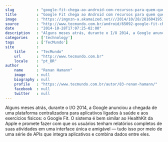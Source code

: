 ```yaml
---
slug          : "google-fit-chega-ao-android-com-recursos-para-quem-quer-se-exercitar"
title         : "Google Fit chega ao Android com recursos para quem quer se exercitar"
image         : "https://imgnzn-a.akamaized.net///2014/10/28/28160419517609-t1200x480.jpg"
source        : "http://www.tecmundo.com.br/android/65092-google-fit-chega-android-recursos-quer-exercitar.htm"
date          : "2014-10-28T17:07:25-02:00"
description   : "Alguns meses atrás, durante o I/O 2014, a Google anunciou a chegada de uma plataforma centralizadora para aplicativos ligados à saúde e aos exercícios físicos: o Google Fit. O sistema é bem similar ao HealthKit da Apple e promete fazer com que os usuários tenham relatórios completos de suas atividades em uma interface única e amigável — tudo isso por meio de uma série de APIs que integra aplicativos e combina dados entre eles."
categories    : ['technology']
tags          : ['TecMundo']
site          :
    title     : "TecMundo"
    url       : "http://www.tecmundo.com.br"
    locale    : "pt_BR"
author        :
    name      : "Renan Hamann"
    image     : null
    biography : null
    profile   : "https://www.tecmundo.com.br/autor/83-renan-hamann/"
    facebook  : null
    twitter   : null
---
```


Alguns meses atrás, durante o I/O 2014, a Google anunciou a chegada de uma plataforma centralizadora para aplicativos ligados à saúde e aos exercícios físicos: o Google Fit. O sistema é bem similar ao HealthKit da Apple e promete fazer com que os usuários tenham relatórios completos de suas atividades em uma interface única e amigável — tudo isso por meio de uma série de APIs que integra aplicativos e combina dados entre eles.
